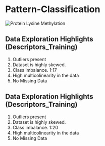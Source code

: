# Pattern-Classification

![Protein Lysine Methylation](https://upload.wikimedia.org/wikipedia/commons/1/1d/Methylation-lysine.PNG)

## Data Exploration Highlights (Descriptors_Training)

1. Outliers present 
2. Dataset is highly skewed.
3. Class imbalance. 1:17
4. High multicolinearity in the data
5. No Missing Data

## Data Exploration Highlights (Descriptors_Training)

1. Outliers present 
2. Dataset is highly skewed.
3. Class imbalance. 1:20
4. High multicolinearity in the data
5. No Missing Data
